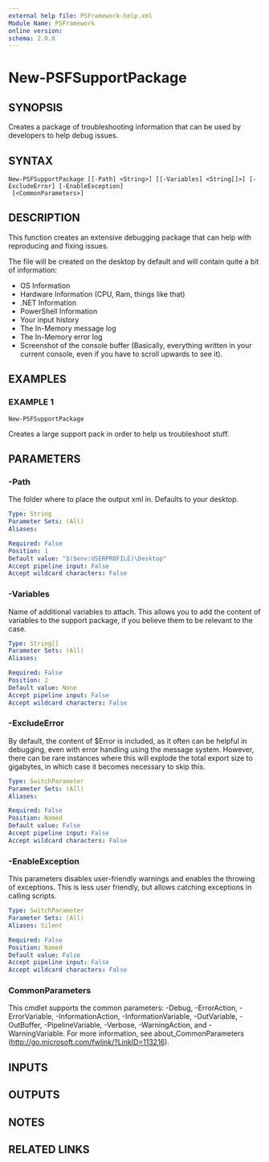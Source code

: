```yaml
---
external help file: PSFramework-help.xml
Module Name: PSFramework
online version:
schema: 2.0.0
---
```


# New-PSFSupportPackage

## SYNOPSIS
Creates a package of troubleshooting information that can be used by developers to help debug issues.

## SYNTAX

```
New-PSFSupportPackage [[-Path] <String>] [[-Variables] <String[]>] [-ExcludeError] [-EnableException]
 [<CommonParameters>]
```

## DESCRIPTION
This function creates an extensive debugging package that can help with reproducing and fixing issues.

The file will be created on the desktop by default and will contain quite a bit of information:
- OS Information
- Hardware Information (CPU, Ram, things like that)
- .NET Information
- PowerShell Information
- Your input history
- The In-Memory message log
- The In-Memory error log
- Screenshot of the console buffer (Basically, everything written in your current console, even if you have to scroll upwards to see it).

## EXAMPLES

### EXAMPLE 1
```
New-PSFSupportPackage
```

Creates a large support pack in order to help us troubleshoot stuff.

## PARAMETERS

### -Path
The folder where to place the output xml in.
Defaults to your desktop.

```yaml
Type: String
Parameter Sets: (All)
Aliases:

Required: False
Position: 1
Default value: "$($env:USERPROFILE)\Desktop"
Accept pipeline input: False
Accept wildcard characters: False
```

### -Variables
Name of additional variables to attach.
This allows you to add the content of variables to the support package, if you believe them to be relevant to the case.

```yaml
Type: String[]
Parameter Sets: (All)
Aliases:

Required: False
Position: 2
Default value: None
Accept pipeline input: False
Accept wildcard characters: False
```

### -ExcludeError
By default, the content of $Error is included, as it often can be helpful in debugging, even with error handling using the message system.
However, there can be rare instances where this will explode the total export size to gigabytes, in which case it becomes necessary to skip this.

```yaml
Type: SwitchParameter
Parameter Sets: (All)
Aliases:

Required: False
Position: Named
Default value: False
Accept pipeline input: False
Accept wildcard characters: False
```

### -EnableException
This parameters disables user-friendly warnings and enables the throwing of exceptions.
This is less user friendly, but allows catching exceptions in calling scripts.

```yaml
Type: SwitchParameter
Parameter Sets: (All)
Aliases: Silent

Required: False
Position: Named
Default value: False
Accept pipeline input: False
Accept wildcard characters: False
```

### CommonParameters
This cmdlet supports the common parameters: -Debug, -ErrorAction, -ErrorVariable, -InformationAction, -InformationVariable, -OutVariable, -OutBuffer, -PipelineVariable, -Verbose, -WarningAction, and -WarningVariable.
For more information, see about_CommonParameters (http://go.microsoft.com/fwlink/?LinkID=113216).

## INPUTS

## OUTPUTS

## NOTES

## RELATED LINKS
